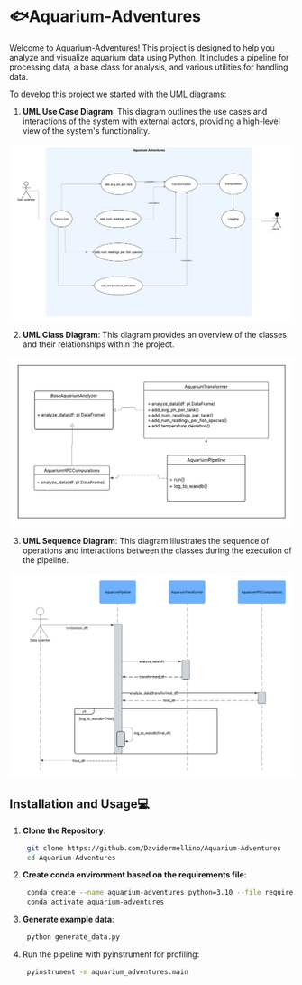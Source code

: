 # 🐟Aquarium-Adventures

Welcome to Aquarium-Adventures! This project is designed to help you analyze and visualize aquarium data using Python. It includes a pipeline for processing data, a base class for analysis, and various utilities for handling data.

To develop this project we started with the UML diagrams: 

1. **UML Use Case Diagram**: This diagram outlines the use cases and interactions of the system with external actors, providing a high-level view of the system's functionality.

<img src="UML/Use_Case_Diagram.png" alt="UML Use Case" width="600">

2. **UML Class Diagram**: This diagram provides an overview of the classes and their relationships within the project.

<img src="UML/Class_diagram.png" alt="UML Class Diagram" width="600">

3. **UML Sequence Diagram**: This diagram illustrates the sequence of operations and interactions between the classes during the execution of the pipeline. 

<img src="UML/Sequence_diagram.png" alt="UML Sequence Diagram" width="600">

## Installation and Usage💻


1. **Clone the Repository**: 
   ```bash
    git clone https://github.com/Davidermellino/Aquarium-Adventures
    cd Aquarium-Adventures
    ```

2. **Create conda environment based on the requirements file**:
   ```bash
    conda create --name aquarium-adventures python=3.10 --file requirements.txt
    conda activate aquarium-adventures
   ```

3. **Generate example data**:
    ```bash
     python generate_data.py
    ```

4. Run the pipeline with pyinstrument for profiling:
   ```bash
    pyinstrument -m aquarium_adventures.main
   ```

